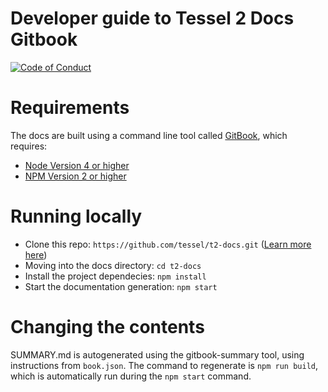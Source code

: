 Developer guide to Tessel 2 Docs Gitbook
============
[![Code of Conduct](https://img.shields.io/badge/%E2%9D%A4-code%20of%20conduct-blue.svg?style=flat)](https://github.com/tessel/project/blob/master/CONDUCT.md)

# Requirements
The docs are built using a command line tool called [GitBook](https://www.npmjs.com/package/gitbook), which requires:

* [Node Version 4 or higher](https://nodejs.org/en/)
* [NPM Version 2 or higher](https://docs.npmjs.com/getting-started/installing-node)

# Running locally

* Clone this repo: `https://github.com/tessel/t2-docs.git` ([Learn more here](https://help.github.com/articles/cloning-a-repository/))
* Moving into the docs directory: `cd t2-docs`
* Install the project dependecies: `npm install`
* Start the documentation generation: `npm start`

# Changing the contents

SUMMARY.md is autogenerated using the gitbook-summary tool, using instructions from `book.json`. The command to regenerate is `npm run build`, which is automatically run during the `npm start` command. 
